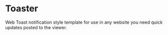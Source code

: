 # Toaster
Web Toast notification style template for use in any website you need quick updates posted to the viewer.
